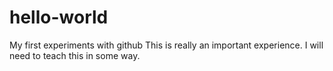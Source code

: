 # hello-world
My first experiments with github
This is really an important experience.
I will need to teach this in some way.
